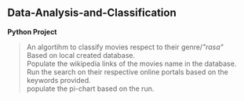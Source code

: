 ## Data-Analysis-and-Classification<br>

**Python Project**<br>

> An algortihm to classify movies respect to their genre/_"rasa"_<br>
> Based on local created database.<br>
> Populate the wikipedia links of the movies name in the database.<br>
> Run the search on their respective online portals based on the keywords provided.<br>
> populate the pi-chart based on the run.<br>

